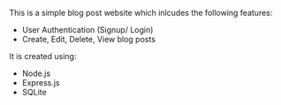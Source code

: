 This is a simple blog post website which inlcudes the following features:
  - User Authentication (Signup/ Login)
  - Create, Edit, Delete, View blog posts

It is created using:
  - Node.js
  - Express.js
  - SQLite
